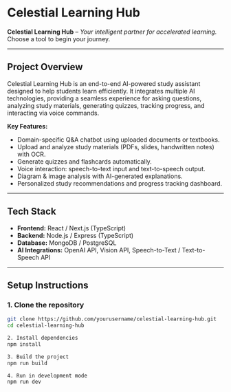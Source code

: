 # Celestial Learning Hub

**Celestial Learning Hub** – *Your intelligent partner for accelerated learning.*  
Choose a tool to begin your journey.

---

## Project Overview

Celestial Learning Hub is an end-to-end AI-powered study assistant designed to help students learn efficiently. It integrates multiple AI technologies, providing a seamless experience for asking questions, analyzing study materials, generating quizzes, tracking progress, and interacting via voice commands.

**Key Features:**
- Domain-specific Q&A chatbot using uploaded documents or textbooks.
- Upload and analyze study materials (PDFs, slides, handwritten notes) with OCR.
- Generate quizzes and flashcards automatically.
- Voice interaction: speech-to-text input and text-to-speech output.
- Diagram & image analysis with AI-generated explanations.
- Personalized study recommendations and progress tracking dashboard.

---

## Tech Stack

- **Frontend:** React / Next.js (TypeScript)  
- **Backend:** Node.js / Express (TypeScript)  
- **Database:** MongoDB / PostgreSQL  
- **AI Integrations:** OpenAI API, Vision API, Speech-to-Text / Text-to-Speech API  

---

## Setup Instructions

### 1. Clone the repository
```bash
git clone https://github.com/yourusername/celestial-learning-hub.git
cd celestial-learning-hub

2. Install dependencies
npm install

3. Build the project
npm run build

4. Run in development mode
npm run dev
